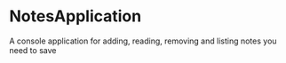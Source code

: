 # NotesApplication
A console application for adding, reading, removing and listing notes you need to save
